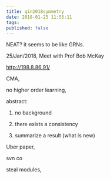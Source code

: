```yaml
---
title: qin2018symmetry
date: 2018-01-25 11:55:11
tags:
published: false
---
```


NEAT? it seems to be like GRNs. 

25/Jan/2018, Meet with Prof Bob McKay 

http://198.8.86.91/

CMA, 

no higher order learning, 

abstract: 
1. no background

2. there exists a consistency 

3. summarize a result (what is new)

Uber paper, 

svn co 

steal modules, 